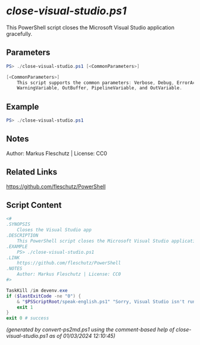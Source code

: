 *close-visual-studio.ps1*
================

This PowerShell script closes the Microsoft Visual Studio application gracefully.

Parameters
----------
```powershell
PS> ./close-visual-studio.ps1 [<CommonParameters>]

[<CommonParameters>]
    This script supports the common parameters: Verbose, Debug, ErrorAction, ErrorVariable, WarningAction, 
    WarningVariable, OutBuffer, PipelineVariable, and OutVariable.
```

Example
-------
```powershell
PS> ./close-visual-studio.ps1

```

Notes
-----
Author: Markus Fleschutz | License: CC0

Related Links
-------------
https://github.com/fleschutz/PowerShell

Script Content
--------------
```powershell
<#
.SYNOPSIS
	Closes the Visual Studio app
.DESCRIPTION
	This PowerShell script closes the Microsoft Visual Studio application gracefully.
.EXAMPLE
	PS> ./close-visual-studio.ps1
.LINK
	https://github.com/fleschutz/PowerShell
.NOTES
	Author: Markus Fleschutz | License: CC0
#>

TaskKill /im devenv.exe
if ($lastExitCode -ne "0") {
	& "$PSScriptRoot/speak-english.ps1" "Sorry, Visual Studio isn't running."
	exit 1
}
exit 0 # success
```

*(generated by convert-ps2md.ps1 using the comment-based help of close-visual-studio.ps1 as of 01/03/2024 12:10:45)*
